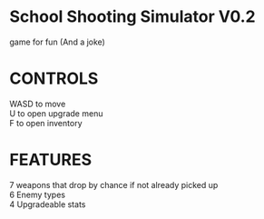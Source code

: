 # School Shooting Simulator V0.2
game for fun (And a joke)

# CONTROLS 
WASD to move <br>
U to open upgrade menu <br>
F to open inventory <Br>

# FEATURES
7 weapons that drop by chance if not already picked up <br>
6 Enemy types <br>
4 Upgradeable stats 

